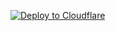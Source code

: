 [![Deploy to Cloudflare](https://deploy.workers.cloudflare.com/button)](https://deploy.workers.cloudflare.com/?url=https://github.com/janwilmake/forgithub.trendbot)
